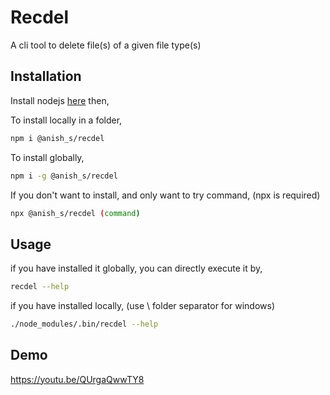 
# Recdel

A cli tool to delete file(s) of a given file type(s)


## Installation

Install nodejs 
    [here](https://nodejs.org/en/download/package-manager) then,

To install locally in a folder,
```bash
npm i @anish_s/recdel
```
To install globally,

```bash
npm i -g @anish_s/recdel
```
If you don't want to install, and only want to try command,
(npx is required)
```bash
npx @anish_s/recdel (command)
```
## Usage

if you have installed it globally, you can directly execute it by,
```bash
recdel --help
```
if you have installed locally, (use \ folder separator for windows) 
```bash
./node_modules/.bin/recdel --help
```

## Demo

https://youtu.be/QUrgaQwwTY8

